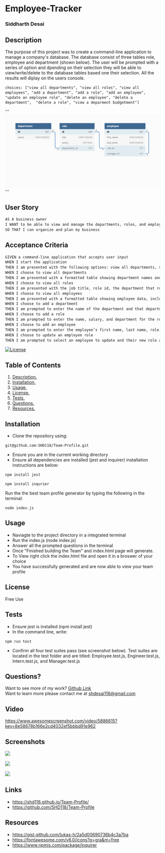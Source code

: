 # Employee-Tracker
### Siddharth Desai
## Description
The purpose of this project was to create a command-line application to manage a company's database. The database consist of three tables role, employee and department (shown below). The user will be prompted with a series of option and dpending on their selection they will be able to view/write/delete to the database tables based one their selection. All the results will diplay on the users console. 

```
choices: ["view all departments", "view all roles", "view all employees", "add a department", "add a role", "add an employee", "update an employee role", "delete an employee", "delete a department",  "delete a role", "view a deparment budgetment"]
```
'''
![Database schema includes tables labeled “employee,” role,” and “department.”](./Assets/12-sql-homework-demo-01.png)
'''
<br/>
## User Story

```md
AS A business owner
I WANT to be able to view and manage the departments, roles, and employees in my company
SO THAT I can organize and plan my business
```

## Acceptance Criteria

```md
GIVEN a command-line application that accepts user input
WHEN I start the application
THEN I am presented with the following options: view all departments, view all roles, view all employees, add a department, add a role, add an employee, and update an employee role
WHEN I choose to view all departments
THEN I am presented with a formatted table showing department names and department ids
WHEN I choose to view all roles
THEN I am presented with the job title, role id, the department that role belongs to, and the salary for that role
WHEN I choose to view all employees
THEN I am presented with a formatted table showing employee data, including employee ids, first names, last names, job titles, departments, salaries, and managers that the employees report to
WHEN I choose to add a department
THEN I am prompted to enter the name of the department and that department is added to the database
WHEN I choose to add a role
THEN I am prompted to enter the name, salary, and department for the role and that role is added to the database
WHEN I choose to add an employee
THEN I am prompted to enter the employee’s first name, last name, role, and manager, and that employee is added to the database
WHEN I choose to update an employee role
THEN I am prompted to select an employee to update and their new role and this information is updated in the database 
```
[![License](https://img.shields.io/badge/License-BSD_2--Clause-orange.svg)](https://opensource.org/licenses/BSD-2-Clause)
## Table of Contents
1. [ Description. ](#description)
2. [ Installation. ](#installation)
3. [ Usage. ](#usage)
4. [ License. ](#license)
6. [ Tests. ](#tests)
7. [ Questions. ](#questions)
7. [ Resources. ](#resources)
## Installation
* Clone the repository using:
```
git@github.com:SHD118/Team-Profile.git
```
* Ensure you are in the current working directory
* Ensure all dependencies are installed (jest and inquirer) installation instructions are below:
```
npm install jest
```
```
npm install inqurier
```

Run the the best team profile generator by typing the following in the terminal:
```
node index.js
```
## Usage
* Naviagte to the project directory in a integrated terminal
* Run the index.js (node index.js)
* Answer all the prompted questions in the terminal 
* Once "Finished building the Team" and index.html page will generate.
* To View right click the index.html file and open it in a broswer of your choice
* You have successfully generated and are now able to view your team profile
## License
Free Use
## Tests
* Ensure jest is installed (npm install jest)
* In the command line, write:
```
npm run test
```
* Confirm all four test suites pass (see screenshot below). Test suites are located in the test folder and are titled: Employee.test.js, Engineer.test.js, Intern.test.js, and Manager.test.js
## Questions?
Want to see more of my work? [Github Link](https://github.com/SHD118/Team-Profile)
<br/>
Want to learn more please contact me at shdesai118@gmail.com

## Video
https://www.awesomescreenshot.com/video/5886615?key=8e58678b166e2cd4032ef5bbbd91e962

## Screenshots
![](image/website.PNG)

![](image/run.PNG)

![](image/test.PNG)

## Links
* https://shd118.github.io/Team-Profile/
* https://github.com/SHD118/Team-Profile

## Resources
* https://gist.github.com/lukas-h/2a5d00690736b4c3a7ba
* https://fontawesome.com/v6.0/icons?q=gra&m=free
* https://www.npmjs.com/package/inquirer

